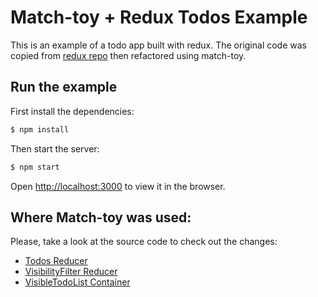 # Match-toy + Redux Todos Example


This is an example of a todo app built with redux. The original code was copied from [redux repo](https://github.com/reactjs/redux/tree/master/examples/todos) then refactored using match-toy.

## Run the example
First install the dependencies:
```sh
$ npm install
```
Then start the server:
```sh
$ npm start
```

Open [http://localhost:3000](http://localhost:3000) to view it in the browser.

## Where Match-toy was used:
Please, take a look at the source code to check out the changes:
- [Todos Reducer](./src/reducers/todos.js#L30)
- [VisibilityFilter Reducer](./src/reducers/visibilityFilter.js#L16)
- [VisibleTodoList Container](./src/containers/VisibleTodoList.js#L23)